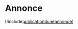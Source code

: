# Annonce

[!include[publicationduneannonce](annonce.publicationduneannonce.autogen.md)]














































































